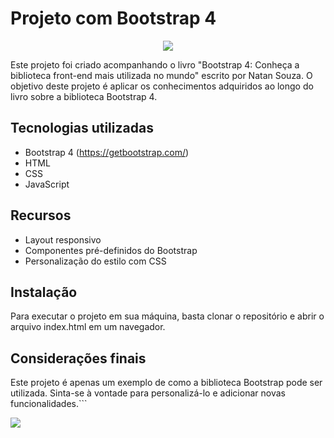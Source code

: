 # Projeto com Bootstrap 4

<p align="center">
<img src="http://img.shields.io/static/v1?label=STATUS&message=EM%20DESENVOLVIMENTO&color=GREEN&style=for-the-badge"/>
</p>

Este projeto foi criado acompanhando o livro "Bootstrap 4: Conheça a biblioteca front-end mais utilizada no mundo" escrito por Natan Souza. O objetivo deste projeto é aplicar os conhecimentos adquiridos ao longo do livro sobre a biblioteca Bootstrap 4.

## Tecnologias utilizadas
- Bootstrap 4 (https://getbootstrap.com/)
- HTML
- CSS
- JavaScript

## Recursos
- Layout responsivo
- Componentes pré-definidos do Bootstrap
- Personalização do estilo com CSS

## Instalação
Para executar o projeto em sua máquina, basta clonar o repositório e abrir o arquivo index.html em um navegador.

## Considerações finais
Este projeto é apenas um exemplo de como a biblioteca Bootstrap pode ser utilizada. Sinta-se à vontade para personalizá-lo e adicionar novas funcionalidades.```

<img src="https://m.media-amazon.com/images/I/31DFOV+KGnL.jpg">